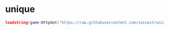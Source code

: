 # unique

```lua
loadstring(game:HttpGet("https://raw.githubusercontent.com/saivast/unique/main/tsb"))()

